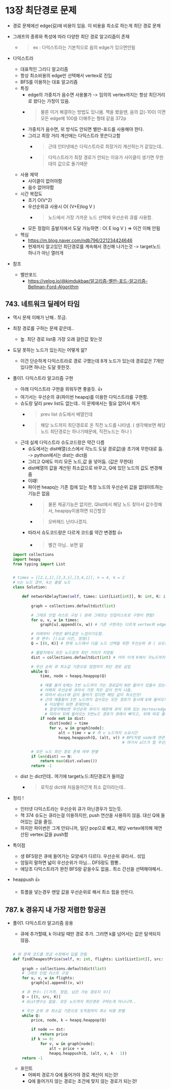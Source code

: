 # 13장 최단경로 문제

- 경로 문제에선 edge(길)에 비용이 있음. 이 비용을 최소로 하는게 최단 경로 문제
- 그래프의 종류와 특성에 따라 다양한 최단 경로 알고리즘이 존재
  - > ex : 다익스트라는 기본적으로 음의 edge가 있으면안됨

- 다익스트라
  - 대표적인 그리디 알고리즘
  - 항상 최소비용의 edge만 선택해서 vertex로 진입
  - BFS를 이용하는 대표 알고리즘
  - 특징
    - edge의 가중치가 음수면 사용불가 -> 임의의 vertex까지는 항상 최단거리로 왔다는 가정이 있음.
    - > 물론 이거 해결하는 방법도 있나봄. 책을 봤을땐, 음의 값(-100) 이면 모든 edge에 100을 더해주는 형태 같음 372p
    - 가중치가 음수면, 위 방식도 안되면 벨만-포드를 사용해야 한다.
    - 그리고 최장 거리 계산에는 다익스트라 못쓴다고함
      - > 근데 인터넷에슨 다익스트라로 최장거리 계산하는거 같았는데..
      - > 다익스트라가 최장 경로가 안되는 이유가 사이클이 생기면 무한대의 값으로 돌기때문
  - 사용 제약
    - 사이클이 없어야함
    - 음수 없어야함
  - 시간 복잡도
    - 초기 O(V^2)
    - 우선순위큐 사용시 O( (V+E)log V )
      - > 노드에서 가장 가까운 노드 선택에 우선순위 큐를 사용함.
    - 모든 정점이 출발지에서 도달 가능하면 :  O( E log V ) => 이건 이해 안됨
  - 핵심
    - <https://m.blog.naver.com/ndb796/221234424646>
    - 현재까지 알고있던 최단경로를 계속해서 갱신해 나가는것 -> target노드 하나가 아닌 열러개

- 참조
  - 벨만포드
    - <https://velog.io/@kimdukbae/알고리즘-벨만-포드-알고리즘-Bellman-Ford-Algorithm>

## 743. 네트워크 딜레어 타임

- 역시 문제 이해가 난해.. 쪼금.
- 최장 경로를 구하는 문제 같은데..
  - 높. 최단 경로 list중 가장 오래 걸린값 찾는것
- 도달 못하는 노드가 있는지는 어떻게 앎?
  - 이건 단순하게 다익스트라로 경로 구했는데 8개 노드가 있는데 경로값은 7개만 있다면 하나는 도달 못한것.

- 풀이1. 다익스트라 알고리즘 구현
  - 아래 다익스트라 구현을 외워두면 좋을듯. 👍
  - 여기서는 우선순의 큐(파이썬 heapq)를 이용한 다익스트라를 구현함.
  - 슈도랑 달리 prev list도 없는데.. 이 문제에서는 필요 없어서 제거
    - > prev list 슈도에서 배열인데
    - > 해당 노드까지 최단경로로 온 직전 노드를 나타냄. ( 생각해보면 해당노드 최단경로는 하나기때문에, 직전노드는 하나 )
  - 근데 실제 다익스트라 슈도코드랑은 약간 다름
    - 슈도에서는 dist배열(소스에서 각노드 도달 경로값)을 초기에 무한대로 둠. -> python에서는 dist는 dict씀
    - 그리고 Q에도 미리 모든 노드,값 을 넣어둠. (값은 무한대)
    - dist배열의 값을 계산된 최소값으로 바꾸고, Q에 있던 노드의 값도 변경해줌
    - 이떄!
    - 파이썬 heapq는 기존 힙에 있는 특정 노드의 우선순위 값을 없데이트하는 기능은 없음
      - > 물론 제공기능은 없지만, Qlist에서 해당 노드 찾아서 값수정해서,  heapipy이용하면 되긴할것
      - > 오버헤드 난리나겠지.
    - 따라서 슈도코드랑은 다르게 코드를 약간 변경함 👍
      - > 별건 아님.. 보면 앎

  ```python
  import collections
  import heapq
  from typing import List


  # times = [[2,1,1],[2,3,1],[3,4,1]], n = 4, k = 2 
  # n는 노드 갰쑤, k는 출발 노드
  class Solution:

      def networkDelayTime(self, times: List[List[int]], N: int, K: int) -> int:
          
          graph = collections.defaultdict(list)

          # 그래프 인접 리스트 구성 ( 원래 그래프는 인접리스트로 구현이 편함)
          for u, v, w in times:
              graph[u].append((v, w)) # 기존 구현과는 다르게 vertex와 edge가중치 w를 튜플로 넣어줌

          # 아래부터 구현은 BFS같은 느낌이기도함. 
          # 큐 변수: [(소요 시간, 정점)]
          Q = [(0, K)] # 현재 노드에서 다음 노드 선택을 위한 우선순위 큐 ( 슈도랑 다름.)

          # 출발지에서 모든 노드로의 최단 거리가 저장됨
          dist = collections.defaultdict(int) # 아마 이게 K에서 각노드까지의 최단거리? (여기서는 최장시간)

          # 우선 순위 큐 최소값 기준으로 정점까지 최단 경로 삽입
          while Q:
              time, node = heapq.heappop(Q)

              # 예를 들어 Q에는 3번 노드까지 가는 경로값이 N번 들어가 있을수 있는데
              # 어짜피 우선순위 큐라서 가장 작은 값이 먼저 나옴.
              # 따라서 dist에 값이 들어가 있다면 해당 값이 최소인것!
              # 근데 예를들어 3번 노드까지 갈수있는 모든 경로가 동시에 Q에 들어오지 않을수도 있을까???
                # 이상황이 되면 문제인데.. 
                # 잘생각해보면 우선순위 큐이기 때문에 큐의 뒤에 있는 Vertex/edge값은 항상 앞에 있는것보다 클수 밖에 없음
                # 따라서 뒤에 들어오는 3번노드 경로가 큐에서 빠지고, 뒤에 따로 들어온게 있다면 이건 당연히 앞 노드들보다 값이큼
              if node not in dist: 
                  dist[node] = time
                  for v, w in graph[node]:
                      alt = time + w # 즉 v 노드까지 소요시간
                      heapq.heappush(Q, (alt, v)) # BFS처럼 node에 연관 노드 전부 채워 넣음 
                                                  # 여기서 alt가 힙 우선순위 비교에 사용됨

          # 모든 노드 최단 경로 존재 여부 판별
          if len(dist) == N:
              return max(dist.values())
          return -1

  ```

  - dist 는 dict인데.. 여기에 target노드:최단경로가 들어감
    - > 로직상 dict에 처음들어간게 최소 값이라는데..

- 정리 !
  - 인터넷 다익스트라는 우선순위 큐가 아닌경우가 있는듯.
  - 책 374 슈도는 큐라는걸 이용하지만, push 연산을 사용하지 않음. 대신 Q에 들어있는 값을 줄임.
  - 하지만 파이썬은 그게 안되니까, 일단 pop으로 뺴고, 해당 vertex에의해 재연산된 vertex:값을 push함
- 특이점
  - 생 BFS랑은 큐에 들어가는 모양새가 다르다. 우선순위 큐라서.. 섞임
  - 엄밀히 말하면 넓이 우선순위가 아님... DFS랑도 짬뽕..
  - 애당초 다익스트라가 완전 BFS랑 같을수도 없음.. 최소 간선을 선택해야해서.. 

- heappush 👍
  - 튜플을 넣는경우 맨앞 값을 우선순위로 해서 최소 힙을 만든다.

## 787. k 경유지 내 가장 저렴한 항공권


- 풀이1. 다익스트라 알고리즘 응용
  - 큐에 추가할떄, k 이내일 때만 경로 추가. 그러면 k를 넘어서는 값은 탐색되지 않음.

  ```python

  # 위 문제 코드를 쪼금 수정해서 답을 만듬
  def findCheapestPrice(self, n: int, flights: List[List[int]], src: int, dst: int, K: int) -> int:
      
      graph = collections.defaultdict(list)
      # 그래프 인접 리스트 구성
      for u, v, w in flights:
          graph[u].append((v, w))

      # 큐 변수: [(가격, 정점, 남은 가능 경유지 수)]
      Q = [(0, src, K)]
      # dist변수는 없음. 모든 노드까지 최단경로 구하는게 아니니까..

      # 우선 순위 큐 최소값 기준으로 도착점까지 최소 비용 판별
      while Q:
          price, node, k = heapq.heappop(Q)

          if node == dst:
              return price
          if k >= 0:
              for v, w in graph[node]:
                  alt = price + w
                  heapq.heappush(Q, (alt, v, k - 1))
      return -1

  ```

  - 포인트
    - 어짜피 경로가 Q에 들어가야 경로 계산이 되는것!
    - Q에 들어가지 않는 경로는 조건에 맞지 않는 경로가 되는것!